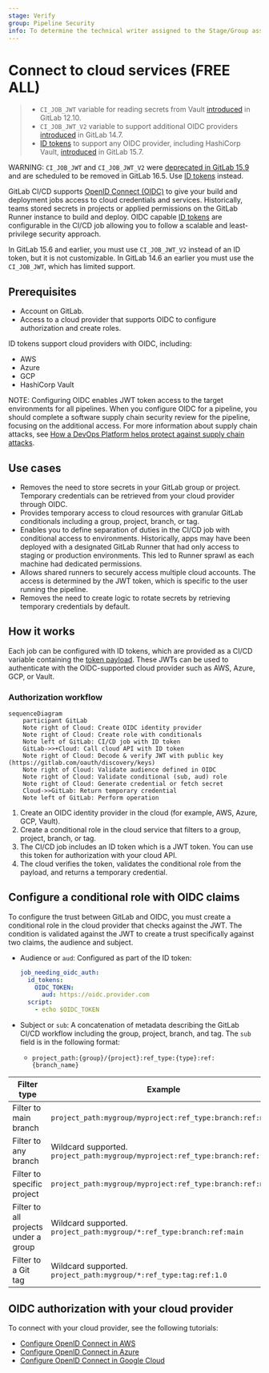 ```yaml
---
stage: Verify
group: Pipeline Security
info: To determine the technical writer assigned to the Stage/Group associated with this page, see https://about.gitlab.com/handbook/product/ux/technical-writing/#assignments
---
```


# Connect to cloud services **(FREE ALL)**

> - `CI_JOB_JWT` variable for reading secrets from Vault [introduced](https://gitlab.com/gitlab-org/gitlab/-/issues/207125) in GitLab 12.10.
> - `CI_JOB_JWT_V2` variable to support additional OIDC providers [introduced](https://gitlab.com/gitlab-org/gitlab/-/issues/346737) in GitLab 14.7.
> - [ID tokens](../yaml/index.md#id_tokens) to support any OIDC provider, including HashiCorp Vault, [introduced](https://gitlab.com/gitlab-org/gitlab/-/issues/356986) in GitLab 15.7.

WARNING:
`CI_JOB_JWT` and `CI_JOB_JWT_V2` were [deprecated in GitLab 15.9](../../update/deprecations.md#old-versions-of-json-web-tokens-are-deprecated)
and are scheduled to be removed in GitLab 16.5. Use [ID tokens](../yaml/index.md#id_tokens) instead.

GitLab CI/CD supports [OpenID Connect (OIDC)](https://openid.net/connect/faq/) to
give your build and deployment jobs access to cloud credentials and services.
Historically, teams stored secrets in projects or applied permissions on the GitLab Runner
instance to build and deploy. OIDC capable [ID tokens](../yaml/index.md#id_tokens) are configurable
in the CI/CD job allowing you to follow a scalable and least-privilege security approach.

In GitLab 15.6 and earlier, you must use `CI_JOB_JWT_V2` instead of an ID token,
but it is not customizable. In GitLab 14.6 an earlier you must use the `CI_JOB_JWT`, which has limited support.

## Prerequisites

- Account on GitLab.
- Access to a cloud provider that supports OIDC to configure authorization and create roles.

ID tokens support cloud providers with OIDC, including:

- AWS
- Azure
- GCP
- HashiCorp Vault

NOTE:
Configuring OIDC enables JWT token access to the target environments for all pipelines.
When you configure OIDC for a pipeline, you should complete a software supply chain security
review for the pipeline, focusing on the additional access. For more information about supply chain attacks, see
[How a DevOps Platform helps protect against supply chain attacks](https://about.gitlab.com/blog/2021/04/28/devops-platform-supply-chain-attacks/).

## Use cases

- Removes the need to store secrets in your GitLab group or project. Temporary credentials can be retrieved from your cloud provider through OIDC.
- Provides temporary access to cloud resources with granular GitLab conditionals including a group, project, branch, or tag.
- Enables you to define separation of duties in the CI/CD job with conditional access to environments. Historically, apps may have been deployed with a designated GitLab Runner that had only access to staging or production environments. This led to Runner sprawl as each machine had dedicated permissions.
- Allows shared runners to securely access multiple cloud accounts. The access is determined by the JWT token, which is specific to the user running the pipeline.
- Removes the need to create logic to rotate secrets by retrieving temporary credentials by default.

## How it works

Each job can be configured with ID tokens, which are provided as a CI/CD variable containing the [token payload](../secrets/id_token_authentication.md#token-payload). These JWTs can be used to authenticate with the OIDC-supported cloud provider such as AWS, Azure, GCP, or Vault.

### Authorization workflow

```mermaid
sequenceDiagram
    participant GitLab
    Note right of Cloud: Create OIDC identity provider
    Note right of Cloud: Create role with conditionals
    Note left of GitLab: CI/CD job with ID token
    GitLab->>+Cloud: Call cloud API with ID token
    Note right of Cloud: Decode & verify JWT with public key (https://gitlab.com/oauth/discovery/keys)
    Note right of Cloud: Validate audience defined in OIDC
    Note right of Cloud: Validate conditional (sub, aud) role
    Note right of Cloud: Generate credential or fetch secret
    Cloud->>GitLab: Return temporary credential
    Note left of GitLab: Perform operation

```

1. Create an OIDC identity provider in the cloud (for example, AWS, Azure, GCP, Vault).
1. Create a conditional role in the cloud service that filters to a group, project, branch, or tag.
1. The CI/CD job includes an ID token which is a JWT token. You can use this token for authorization with your cloud API.
1. The cloud verifies the token, validates the conditional role from the payload, and returns a temporary credential.

## Configure a conditional role with OIDC claims

To configure the trust between GitLab and OIDC, you must create a conditional role in the cloud provider that checks against the JWT.
The condition is validated against the JWT to create a trust specifically against two claims, the audience and subject.

- Audience or `aud`: Configured as part of the ID token:

  ```yaml
  job_needing_oidc_auth:
    id_tokens:
      OIDC_TOKEN:
        aud: https://oidc.provider.com
    script:
      - echo $OIDC_TOKEN
  ```

- Subject or `sub`: A concatenation of metadata describing the GitLab CI/CD workflow including the group, project, branch, and tag. The `sub` field is in the following format:
  - `project_path:{group}/{project}:ref_type:{type}:ref:{branch_name}`

| Filter type                          | Example |
|--------------------------------------|---------|
| Filter to main branch                | `project_path:mygroup/myproject:ref_type:branch:ref:main` |
| Filter to any branch                 | Wildcard supported. `project_path:mygroup/myproject:ref_type:branch:ref:*` |
| Filter to specific project           | `project_path:mygroup/myproject:ref_type:branch:ref:main` |
| Filter to all projects under a group | Wildcard supported. `project_path:mygroup/*:ref_type:branch:ref:main` |
| Filter to a Git tag                  | Wildcard supported. `project_path:mygroup/*:ref_type:tag:ref:1.0` |

## OIDC authorization with your cloud provider

To connect with your cloud provider, see the following tutorials:

- [Configure OpenID Connect in AWS](aws/index.md)
- [Configure OpenID Connect in Azure](azure/index.md)
- [Configure OpenID Connect in Google Cloud](google_cloud/index.md)
